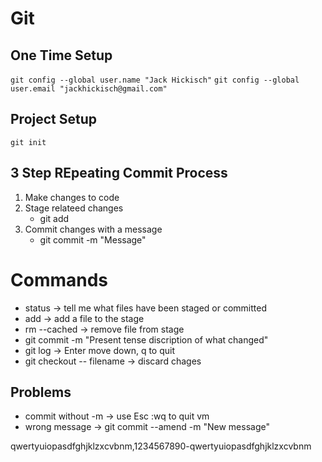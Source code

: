 # Git

## One Time Setup

`git config --global user.name "Jack Hickisch"`
`git config --global user.email "jackhickisch@gmail.com"`

## Project Setup

`git init`

## 3 Step REpeating Commit Process
1. Make changes to code
2. Stage relateed changes
    * git add
3. Commit changes with a message
    * git commit -m "Message"

# Commands

* status -> tell me what files have been staged or committed
* add -> add a file to the stage
* rm --cached -> remove file from stage
* git commit -m "Present tense discription of what changed"
* git log -> Enter move down, q to quit
* git checkout -- filename -> discard chages 

## Problems
* commit without -m -> use Esc :wq to quit vm
* wrong message -> git commit --amend -m "New message"

qwertyuiopasdfghjklzxcvbnm,1234567890-qwertyuiopasdfghjklzxcvbnm